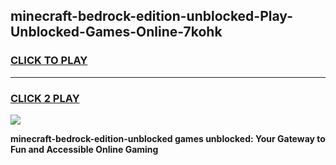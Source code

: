 
## minecraft-bedrock-edition-unblocked-Play-Unblocked-Games-Online-7kohk
<h3>
<a href="https://premium76.site?title=minecraft-bedrock-edition-unblocked&ref=25A">CLICK TO PLAY</a></h3>
<hr>

<h3>
<a href="https://premium76.site?title=minecraft-bedrock-edition-unblocked&ref=25A">CLICK 2 PLAY</a>
  
</h3>

<a href="https://premium76.site?title=minecraft-bedrock-edition-unblocked&ref=25A"><img src="https://clearcache.store/games.png"></a>


**minecraft-bedrock-edition-unblocked games unblocked: Your Gateway to Fun and Accessible Online Gaming**
